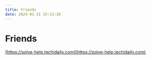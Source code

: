 ```yaml
---
title: Friends
date: 2024-01-31 15:13:18
---
```


# Friends

[https://solve-help.techidaily.com](https://solve-help.techidaily.com)